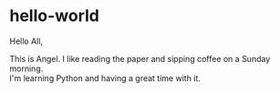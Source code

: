 # hello-world

Hello All,

This is Angel.  I like reading the paper and sipping coffee on a Sunday morning.  
I'm learning Python and having a great time with it.

